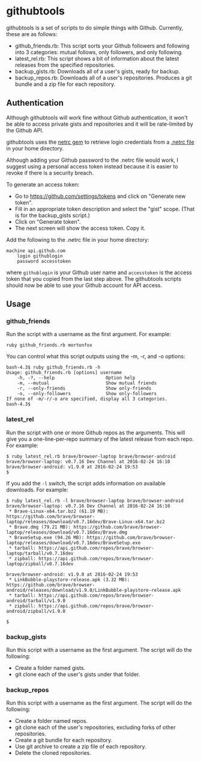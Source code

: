 # githubtools

githubtools is a set of scripts to do simple things with Github. Currently,
these are as follows:

* github\_friends.rb: This script sorts your Github followers and following
  into 3 categories: mutual follows, only followers, and only following.
* latest\_rel.rb: This script shows a bit of information about the latest
  releases from the specified repositories.
* backup\_gists.rb: Downloads all of a user's gists, ready for backup.
* backup\_repos.rb: Downloads all of a user's repositories. Produces a git
  bundle and a zip file for each repository.

## Authentication

Although githubtools will work fine without Github authentication, it won't be
able to access private gists and repositories and it will be rate-limited by
the Github API.

githubtools uses the [netrc gem](https://github.com/heroku/netrc) to retrieve
login credentials from a
[.netrc file](http://www.gnu.org/software/inetutils/manual/html\_node/The-\_002enetrc-file.html)
in your home directory.

Although adding your Github password to the .netrc file would work, I suggest
using a personal access token instead because it is easier to revoke if there
is a security breach.

To generate an access token:

* Go to <https://github.com/settings/tokens> and click on "Generate new token".
* Fill in an appropriate token description and select the "gist" scope. (That
  is for the backup\_gists script.)
* Click on "Generate token".
* The next screen will show the access token. Copy it.

Add the following to the .netrc file in your home directory:

    machine api.github.com
        login githublogin
        password accesstoken

where ```githublogin``` is your Github user name and ```accesstoken``` is the
access token that you copied from the last step above. The githubtools scripts
should now be able to use your Github account for API access.

## Usage

### github\_friends

Run the script with a username as the first argument. For example:

    ruby github_friends.rb mortonfox

You can control what this script outputs using the -m, -r, and -o options:

    bash-4.3$ ruby github_friends.rb -h
    Usage: github_friends.rb [options] username
        -h, -?, --help                   Option help
        -m, --mutual                     Show mutual friends
        -r, --only-friends               Show only-friends
        -o, --only-followers             Show only-followers
    If none of -m/-r/-o are specified, display all 3 categories.
    bash-4.3$

### latest\_rel

Run the script with one or more Github repos as the arguments. This will give
you a one-line-per-repo summary of the latest release from each repo. For
example:

    $ ruby latest_rel.rb brave/browser-laptop brave/browser-android
    brave/browser-laptop: v0.7.16 Dev Channel at 2016-02-24 16:10
    brave/browser-android: v1.9.0 at 2016-02-24 19:53
    $

If you add the ```-l``` switch, the script adds information on available
downloads. For example:

    $ ruby latest_rel.rb -l brave/browser-laptop brave/browser-android
    brave/browser-laptop: v0.7.16 Dev Channel at 2016-02-24 16:10
     * Brave-Linux-x64.tar.bz2 (61.19 MB): https://github.com/brave/browser-laptop/releases/download/v0.7.16dev/Brave-Linux-x64.tar.bz2
     * Brave.dmg (79.21 MB): https://github.com/brave/browser-laptop/releases/download/v0.7.16dev/Brave.dmg
     * BraveSetup.exe (94.26 MB): https://github.com/brave/browser-laptop/releases/download/v0.7.16dev/BraveSetup.exe
     * tarball: https://api.github.com/repos/brave/browser-laptop/tarball/v0.7.16dev
     * zipball: https://api.github.com/repos/brave/browser-laptop/zipball/v0.7.16dev

    brave/browser-android: v1.9.0 at 2016-02-24 19:53
     * LinkBubble-playstore-release.apk (3.32 MB): https://github.com/brave/browser-android/releases/download/v1.9.0/LinkBubble-playstore-release.apk
     * tarball: https://api.github.com/repos/brave/browser-android/tarball/v1.9.0
     * zipball: https://api.github.com/repos/brave/browser-android/zipball/v1.9.0

    $

### backup\_gists

Run this script with a username as the first argument. The script will do the
following:

* Create a folder named gists.
* git clone each of the user's gists under that folder.

### backup\_repos

Run this script with a username as the first argument. The script will do the
following:

* Create a folder named repos.
* git clone each of the user's repositories, excluding forks of other repositories.
* Create a git bundle for each repository.
* Use git archive to create a zip file of each repository.
* Delete the cloned repositories.

